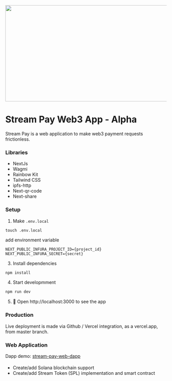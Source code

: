 <p align="center">
  <img src="(https://imgur.com/XOiFt7Y)" width="1000" height="300"/>

# Stream Pay Web3 App - Alpha



Stream Pay is a web application to make web3 payment requests frictionless.


### Libraries

- NextJs 
- Wagmi
- Rainbow Kit
- Tailwind CSS
- ipfs-http
- Next-qr-code
- Next-share

### Setup

1. Make `.env.local`

```shell
touch .env.local
```

add environment variable

```text
NEXT_PUBLIC_INFURA_PROJECT_ID={project_id}
NEXT_PUBLIC_INFURA_SECRET={secret}
```

3. Install dependencies

```bash
npm install
```

4. Start developmment

```bash
npm run dev
```

5. 📱 Open http://localhost:3000 to see the app

### Production

Live deployment is made via Github / Vercel integration, as a vercel.app, from master branch.


### Web Application

Dapp demo: [stream-pay-web-dapp](https://stream-pay-web-dapp.vercel.app/)


#### 

- Create/add Solana blockchain support
- Create/add Stream Token (SPL) implementation and smart contract
  
